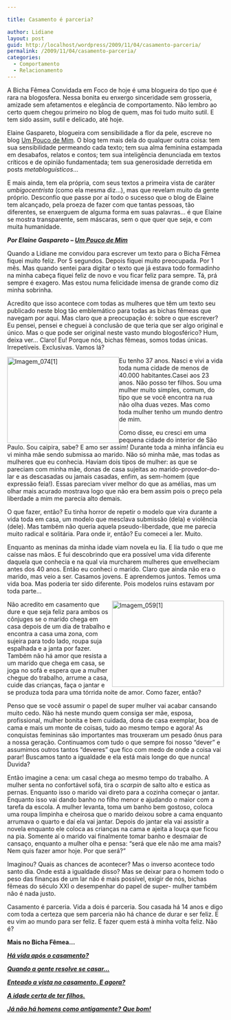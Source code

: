 ```yaml
---

title: Casamento é parceria?

author: Lidiane
layout: post
guid: http://localhost/wordpress/2009/11/04/casamento-parceria/
permalink: /2009/11/04/casamento-parceria/
categories:
  - Comportamento
  - Relacionamento
---
```

A Bicha Fêmea Convidada em Foco de hoje é uma blogueira do tipo que é rara na blogosfera. Nessa bonita eu enxergo sinceridade sem grosseria, amizade sem afetamentos e elegância de comportamento. Não lembro ao certo quem chegou primeiro no blog de quem, mas foi tudo muito sutil. E tem sido assim, sutil e delicado, até hoje.

Elaine Gaspareto, blogueira com sensibilidade a flor da pele, escreve no blog <a href="http://elainegaspareto.blogspot.com/" target="_blank">Um Pouco de Mim</a>. O blog tem mais dela do qualquer outra coisa: tem sua sensibilidade permeando cada texto; tem sua alma feminina estampada em desabafos, relatos e contos; tem sua inteligência denunciada em textos críticos e de opinião fundamentada; tem sua generosidade derretida em posts _metabloguísticos_…

E mais ainda, tem ela própria, com seus textos a primeira vista de caráter _umbigocentrista_ (como ela mesma diz…), mas que revelam muito da gente próprio. Desconfio que passe por aí todo o sucesso que o blog de Elaine tem alcançado, pela proeza de fazer com que tantas pessoas, tão diferentes, se enxerguem de alguma forma em suas palavras… é que Elaine se mostra transparente, sem máscaras, sem o que quer que seja, e com muita humanidade.

**_Por Elaine Gaspareto – <a href="http://elainegaspareto.blogspot.com/" target="_blank">Um Pouco de Mim</a>_**

Quando a Lidiane me convidou para escrever um texto para o Bicha Fêmea fiquei muito feliz. Por 5 segundos. Depois fiquei muito preocupada. Por 1 mês. Mas quando sentei para digitar o texto que já estava todo formadinho na minha cabeça fiquei feliz de novo e vou ficar feliz para sempre. Tá, prá sempre é exagero. Mas estou numa felicidade imensa de grande como diz minha sobrinha.

Acredito que isso acontece com todas as mulheres que têm um texto seu publicado neste blog tão emblemático para todas as bichas fêmeas que navegam por aqui. Mas claro que a preocupação é: sobre o que escrever? Eu pensei, pensei e cheguei à conclusão de que teria que ser algo original e único. Mas o que pode ser original neste vasto mundo blogosférico? Hum, deixa ver&#8230; Claro! Eu! Porque nós, bichas fêmeas, somos todas únicas. Irrepetíveis. Exclusivas. Vamos lá?

[<img style="display: inline; margin-left: 0; margin-right: 0; border-width: 0;" title="Imagem_074[1]" src="http://www.trololodemulher.com.br/blog/wp-content/uploads/2009/11/imagem_0741_thumb.jpg" border="0" alt="Imagem_074[1]" width="260" height="200" align="left" />](http://www.trololodemulher.com.br/blog/wp-content/uploads/2009/11/imagem_0741.jpg) Eu tenho 37 anos. Nasci e vivi a vida toda numa cidade de menos de 40.000 habitantes.Casei aos 23 anos. Não posso ter filhos. Sou uma mulher muito simples, comum, do tipo que se você encontra na rua não olha duas vezes. Mas como toda mulher tenho um mundo dentro de mim.

Como disse, eu cresci em uma pequena cidade do interior de São Paulo. Sou caipira, sabe? E amo ser assim! Durante toda a minha infância eu vi minha mãe sendo submissa ao marido. Não só minha mãe, mas todas as mulheres que eu conhecia. Haviam dois tipos de mulher: as que se pareciam com minha mãe, donas de casa sujeitas ao marido-provedor-do-lar e as descasadas ou jamais casadas, enfim, as sem-homem (que expressão feia!). Essas pareciam viver melhor do que as amélias, mas um olhar mais acurado mostrava logo que não era bem assim pois o preço pela liberdade a mim me parecia alto demais.

O que fazer, então? Eu tinha horror de repetir o modelo que vira durante a vida toda em casa, um modelo que mesclava submissão (dela) e violência (dele). Mas também não queria aquela pseudo-liberdade, que me parecia muito radical e solitária. Para onde ir, então? Eu comecei a ler. Muito.

Enquanto as meninas da minha idade viam novela eu lia. E lia tudo o que me caísse nas mãos. E fui descobrindo que era possível uma vida diferente daquela que conhecia e na qual via murcharem mulheres que envelheciam antes dos 40 anos. Então eu conheci o marido. Claro que ainda não era o marido, mas veio a ser. Casamos jovens. E aprendemos juntos. Temos uma vida boa. Mas poderia ter sido diferente. Pois modelos ruins estavam por toda parte&#8230;

[<img style="display: inline; margin-left: 0; margin-right: 0; border-width: 0;" title="Imagem_059[1]" src="http://www.trololodemulher.com.br/blog/wp-content/uploads/2009/11/imagem_0591_thumb.jpg" border="0" alt="Imagem_059[1]" width="260" height="200" align="right" />](http://www.trololodemulher.com.br/blog/wp-content/uploads/2009/11/imagem_0591.jpg) Não acredito em casamento que dure e que seja feliz para ambos os cônjuges se o marido chega em casa depois de um dia de trabalho e encontra a casa uma zona, com sujeira para todo lado, roupa suja espalhada e a janta por fazer. Também não há amor que resista a um marido que chega em casa, se joga no sofá e espera que a mulher chegue do trabalho, arrume a casa, cuide das crianças, faça o jantar e se produza toda para uma tórrida noite de amor. Como fazer, então?

Penso que se você assumir o papel de super mulher vai acabar cansando muito cedo. Não há neste mundo quem consiga ser mãe, esposa, profissional, mulher bonita e bem cuidada, dona de casa exemplar, boa de cama e mais um monte de coisas, tudo ao mesmo tempo e agora! As conquistas femininas são importantes mas trouxeram um pesado ônus para a nossa geração. Continuamos com tudo o que sempre foi nosso &#8220;dever&#8221; e assumimos outros tantos &#8220;deveres&#8221; que fico com medo de onde a coisa vai parar! Buscamos tanto a igualdade e ela está mais longe do que nunca!  Duvida?

Então imagine a cena: um casal chega ao mesmo tempo do trabalho. A mulher senta no confortável sofá, tira o _scarpin_ de salto alto e estica as pernas. Enquanto isso o marido vai direto para a cozinha começar o jantar. Enquanto isso vai dando banho no filho menor e ajudando o maior com a tarefa da escola. A mulher levanta, toma um banho bem gostoso, coloca uma roupa limpinha e cheirosa que o marido deixou sobre a cama enquanto arrumava o quarto e daí ela vai jantar. Depois do jantar ela vai assistir a novela enquanto ele coloca as crianças na cama e ajeita a louça que ficou na pia. Somente aí o marido vai finalmente tomar banho e desmaiar de cansaço, enquanto a mulher olha e pensa: &#8220;será que ele não me ama mais? Nem quis fazer amor hoje. Por que será?&#8221;

Imaginou? Quais as chances de acontecer? Mas o inverso acontece todo santo dia. Onde está a igualdade disso? Mas se deixar para o homem todo o peso das finanças de um lar não é mais possível, exigir de nós, bichas fêmeas do século XXI o desempenhar do papel de super- mulher também não é nada justo.

Casamento é parceria. Vida a dois é parceria. Sou casada há 14 anos e digo com toda a certeza que sem parceria não há chance de durar e ser feliz. E eu vim ao mundo para ser feliz. E fazer quem está à minha volta feliz. Não é?

**Mais no Bicha Fêmea…**

**_<a href="http://www.trololodemulher.com.br/2010/06/30/casamento-2/" target="_self">Há vida após o casamento?</a>_**

**_<a href="http://www.trololodemulher.com.br/2010/05/14/casamento/" target="_self">Quando a gente resolve se casar&#8230;</a>_**

**_<a href="http://www.trololodemulher.com.br/2010/05/12/enteado-casamento/" target="_self">Enteado a vista no casamento. E agora?</a>_**

**_<a href="http://www.trololodemulher.com.br/2010/01/27/convidada-luciana-casado/" target="_self">A idade certa de ter filhos.</a>_**

**_<a href="http://www.trololodemulher.com.br/2009/10/05/comportamento-masculino/" target="_self">Já não há homens como antigamente? Que bom!</a>_**